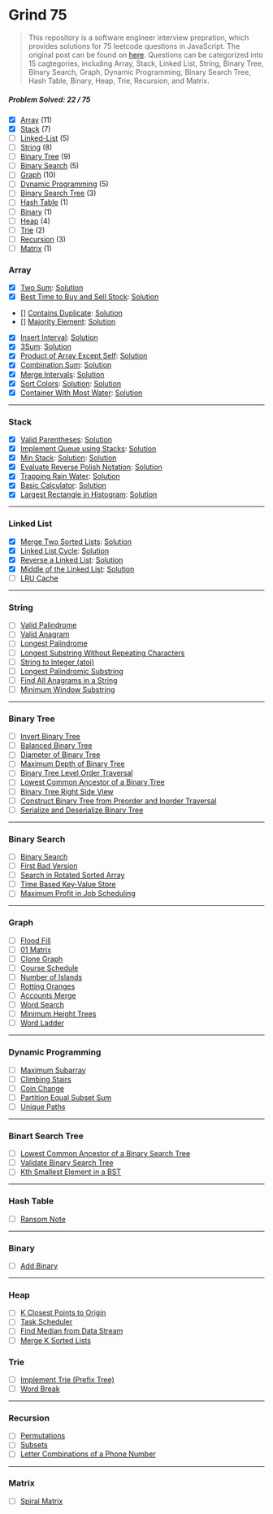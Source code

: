 # Grind 75

> This repository is a software engineer interview prepration, which provides solutions for 75 leetcode questions in JavaScript. The original post can be found on [here](https://www.techinterviewhandbook.org/grind75?grouping=topics&order=difficulty&hours=8). Questions can be categorized into 15 cagtegories, including Array, Stack, Linked List, String, Binary Tree, Binary Search, Graph, Dynamic Programming, Binary Search Tree, Hash Table, Binary, Heap, Trie, Recursion, and Matrix.

##### Problem Solved: 22 / 75

-   [x] [Array](#array) (11)
-   [x] [Stack](#stack) (7)
-   [ ] [Linked-List](#linked-list) (5)
-   [ ] [String](#string) (8)
-   [ ] [Binary Tree](#binary-tree) (9)
-   [ ] [Binary Search](#binary-search) (5)
-   [ ] [Graph](#graph) (10)
-   [ ] [Dynamic Programming](#dynamic-programming) (5)
-   [ ] [Binary Search Tree](#binary-search-tree) (3)
-   [ ] [Hash Table](#hash-table) (1)
-   [ ] [Binary](#binary) (1)
-   [ ] [Heap](#heap) (4)
-   [ ] [Trie](#trie) (2)
-   [ ] [Recursion](#recursion) (3)
-   [ ] [Matrix](#matrix) (1)

### Array

-   [x] [Two Sum](https://leetcode.com/problems/two-sum): [Solution](/Array/1-TwoSum)
-   [x] [Best Time to Buy and Sell Stock](https://leetcode.com/problems/best-time-to-buy-and-sell-stock): [Solution](/Array/121-BestTimetoBuyandSellStock/)
-   [] [Contains Duplicate](https://leetcode.com/problems/contains-duplicate): [Solution](/Array/217-ContainsDuplicate/)
-   [] [Majority Element](https://leetcode.com/problems/majority-element): [Solution](/Array/169-MajorityElement/)
-   [x] [Insert Interval](https://leetcode.com/problems/insert-interval): [Solution](/Array/57-InsertInterval/)
-   [x] [3Sum](https://leetcode.com/problems/3sum/): [Solution](/Array/15-3Sum/)
-   [x] [Product of Array Except Self](https://leetcode.com/problems/product-of-array-except-self): [Solution](/Array/238-ProductofArrayExceptSelf/)
-   [x] [Combination Sum](https://leetcode.com/problems/combination-sum): [Solution](/Array/39-CombinationSum/)
-   [x] [Merge Intervals](https://leetcode.com/problems/merge-intervals): [Solution](/Array/56-MergeIntervals/)
-   [x] [Sort Colors](https://leetcode.com/problems/sort-colors): [Solution](/Array/75-SortColors/): [Solution](/Array/75-SortColors/)
-   [x] [Container With Most Water](https://leetcode.com/problems/container-with-most-water): [Solution](/Array/11-ContainerWithMostWater/)

---

### Stack

-   [x] [Valid Parentheses](https://leetcode.com/problems/valid-parentheses): [Solution](/Stack/20-ValidParentheses/)
-   [x] [Implement Queue using Stacks](https://leetcode.com/problems/implement-queue-using-stacks): [Solution](/Stack/232-ImplementQueueusingStacks/)
-   [x] [Min Stack](https://leetcode.com/problems/min-stack): [Solution](/Stack/232-ImplementQueueusingStacks/): [Solution](/Stack/155-MinStack/)
-   [x] [Evaluate Reverse Polish Notation](https://leetcode.com/problems/evaluate-reverse-polish-notation): [Solution](/Stack/150-EvaluateReversePolishNotation/)
-   [x] [Trapping Rain Water](https://leetcode.com/problems/trapping-rain-water): [Solution](/Stack/42-TrappingRainWater/)
-   [x] [Basic Calculator](https://leetcode.com/problems/basic-calculator): [Solution](/Stack/224-BasicCalculator/)
-   [x] [Largest Rectangle in Histogram](https://leetcode.com/problems/largest-rectangle-in-histogram): [Solution](/Stack/84-LargestRectangleinHistogram/)

---

### Linked List

-   [x] [Merge Two Sorted Lists](https://leetcode.com/problems/merge-two-sorted-lists): [Solution](/Linked%20List/21-MergeTwoSortedLists/)
-   [x] [Linked List Cycle](https://leetcode.com/problems/linked-list-cycle): [Solution](/Linked%20List/141-LinkedListCycle/)
-   [x] [Reverse a Linked List](https://leetcode.com/problems/reverse-linked-list): [Solution](/Linked%20List/206-Reverse-Linked-List/)
-   [x] [Middle of the Linked List](https://leetcode.com/problems/remove-nth-node-from-end-of-list): [Solution](/Linked%20List/876-MiddleoftheLinkedList/)
-   [ ] [LRU Cache](https://leetcode.com/problems/reorder-list)

---

### String

-   [ ] [Valid Palindrome](https://leetcode.com/problems/valid-palindrome)
-   [ ] [Valid Anagram](https://leetcode.com/problems/valid-anagram)
-   [ ] [Longest Palindrome](https://leetcode.com/problems/longest-palindrome)
-   [ ] [Longest Substring Without Repeating Characters](https://leetcode.com/problems/longest-substring-without-repeating-characters)
-   [ ] [String to Integer (atoi)](https://leetcode.com/problems/string-to-integer-atoi)
-   [ ] [Longest Palindromic Substring](https://leetcode.com/problems/longest-palindromic-substring)
-   [ ] [Find All Anagrams in a String](https://leetcode.com/problems/find-all-anagrams-in-a-string)
-   [ ] [Minimum Window Substring](https://leetcode.com/problems/minimum-window-substring)

---

### Binary Tree

-   [ ] [Invert Binary Tree](https://leetcode.com/problems/invert-binary-tree)
-   [ ] [Balanced Binary Tree](https://leetcode.com/problems/balanced-binary-tree)
-   [ ] [Diameter of Binary Tree](https://leetcode.com/problems/diameter-of-binary-tree)
-   [ ] [Maximum Depth of Binary Tree](https://leetcode.com/problems/maximum-depth-of-binary-tree)
-   [ ] [Binary Tree Level Order Traversal](https://leetcode.com/problems/binary-tree-level-order-traversal)
-   [ ] [Lowest Common Ancestor of a Binary Tree](https://leetcode.com/problems/lowest-common-ancestor-of-a-binary-tree)
-   [ ] [Binary Tree Right Side View](https://leetcode.com/problems/binary-tree-right-side-view)
-   [ ] [Construct Binary Tree from Preorder and Inorder Traversal](https://leetcode.com/problems/construct-binary-tree-from-preorder-and-inorder-traversal)
-   [ ] [Serialize and Deserialize Binary Tree](https://leetcode.com/problems/serialize-and-deserialize-binary-tree)

---

### Binary Search

-   [ ] [Binary Search](https://leetcode.com/problems/binary-search)
-   [ ] [First Bad Version](https://leetcode.com/problems/first-bad-version)
-   [ ] [Search in Rotated Sorted Array](https://leetcode.com/problems/search-in-rotated-sorted-array)
-   [ ] [Time Based Key-Value Store](https://leetcode.com/problems/time-based-key-value-store)
-   [ ] [Maximum Profit in Job Scheduling](https://leetcode.com/problems/maximum-profit-in-job-scheduling)

---

### Graph

-   [ ] [Flood Fill](https://leetcode.com/problems/flood-fill)
-   [ ] [01 Matrix](https://leetcode.com/problems/01-matrix)
-   [ ] [Clone Graph](https://leetcode.com/problems/clone-graph)
-   [ ] [Course Schedule](https://leetcode.com/problems/course-schedule)
-   [ ] [Number of Islands](https://leetcode.com/problems/number-of-islands)
-   [ ] [Rotting Oranges](https://leetcode.com/problems/rotting-oranges)
-   [ ] [Accounts Merge](https://leetcode.com/problems/accounts-merge)
-   [ ] [Word Search](https://leetcode.com/problems/word-search)
-   [ ] [Minimum Height Trees](https://leetcode.com/problems/minimum-height-trees)
-   [ ] [Word Ladder](https://leetcode.com/problems/word-ladder)

---

### Dynamic Programming

-   [ ] [Maximum Subarray](https://leetcode.com/problems/maximum-subarray)
-   [ ] [Climbing Stairs](https://leetcode.com/problems/climbing-stairs)
-   [ ] [Coin Change](https://leetcode.com/problems/coin-change)
-   [ ] [Partition Equal Subset Sum](https://leetcode.com/problems/maximum-subarray)
-   [ ] [Unique Paths](https://leetcode.com/problems/unique-paths)

---

### Binart Search Tree

-   [ ] [Lowest Common Ancestor of a Binary Search Tree](https://leetcode.com/problems/lowest-common-ancestor-of-a-binary-search-tree)
-   [ ] [Validate Binary Search Tree](https://leetcode.com/problems/validate-binary-search-tree)
-   [ ] [Kth Smallest Element in a BST](https://leetcode.com/problems/kth-smallest-element-in-a-bst)

---

### Hash Table

-   [ ] [Ransom Note](https://leetcode.com/problems/ransom-note)

---

### Binary

-   [ ] [Add Binary](https://leetcode.com/problems/add-binary)

---

### Heap

-   [ ] [K Closest Points to Origin](https://leetcode.com/problems/k-closest-points-to-origin)
-   [ ] [Task Scheduler](https://leetcode.com/problems/task-scheduler)
-   [ ] [Find Median from Data Stream](https://leetcode.com/problems/find-median-from-data-stream/)
-   [ ] [Merge K Sorted Lists](https://leetcode.com/problems/merge-k-sorted-lists/)

### Trie

-   [ ] [Implement Trie (Prefix Tree)](https://leetcode.com/problems/implement-trie-prefix-tree)
-   [ ] [Word Break](https://leetcode.com/problems/word-break)

---

### Recursion

-   [ ] [Permutations](https://leetcode.com/problems/permutations)
-   [ ] [Subsets](https://leetcode.com/problems/subsets)
-   [ ] [Letter Combinations of a Phone Number](https://leetcode.com/problems/letter-combinations-of-a-phone-number)

---

### Matrix

-   [ ] [Spiral Matrix](https://leetcode.com/problems/spiral-matrix)
